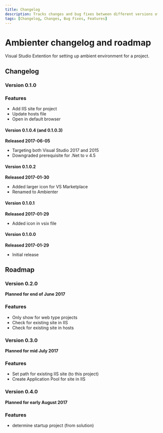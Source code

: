 ```yaml
---
title: Changelog
description: Tracks changes and bug fixes between different versions of Ambienter
tags: [Changelog, Changes, Bug Fixes, Features]
---
```


# Ambienter changelog and roadmap

Visual Studio Extention for setting up ambient environment for a project.

## Changelog

### Version 0.1.0

### Features

* Add IIS site for project
* Update hosts file
* Open in default browser

#### Version 0.1.0.4 (and 0.1.0.3)
**Released 2017-06-05**

* Targeting both Visual Studio 2017 and 2015
* Downgraded prerequisite for .Net to v 4.5

#### Version 0.1.0.2
**Released 2017-01-30**

* Added larger icon for VS Marketplace
* Renamed to Ambienter

#### Version 0.1.0.1
**Released 2017-01-29**

* Added icon in vsix file

#### Version 0.1.0.0
**Released 2017-01-29**

* Initial release

## Roadmap

### Version 0.2.0

**Planned for end of June 2017**

### Features

* Only show for web type projects
* Check for existing site in IIS
* Check for existing site in hosts

### Version 0.3.0

**Planned for mid July 2017**

### Features

* Set path for existing IIS site (to this project)
* Create Application Pool for site in IIS

### Version 0.4.0

**Planned for early August 2017**

### Features

* determine startup project (from solution)

